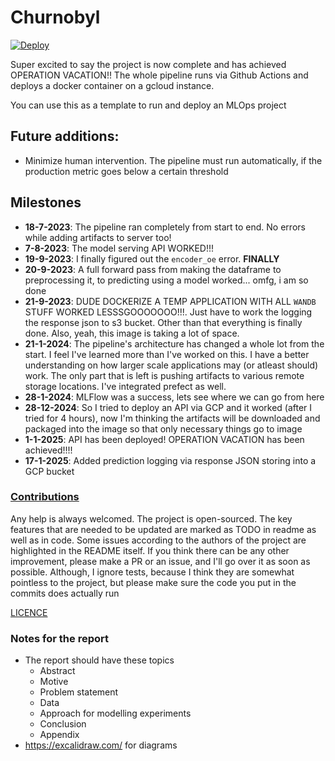 # Churnobyl

[![Deploy](https://github.com/ishandandekar/Churnobyl/actions/workflows/deploy.yaml/badge.svg)](https://github.com/ishandandekar/Churnobyl/actions/workflows/deploy.yaml)


Super excited to say the project is now complete and has achieved OPERATION VACATION!! The whole pipeline runs via Github Actions and deploys a docker container on a gcloud instance.

You can use this as a template to run and deploy an MLOps project



## Future additions:

- Minimize human intervention. The pipeline must run automatically, if the production metric goes below a certain threshold

## Milestones

- **18-7-2023**: The pipeline ran completely from start to end. No errors while adding artifacts to server too!
- **7-8-2023**: The model serving API WORKED!!!
- **19-9-2023**: I finally figured out the `encoder_oe` error. **FINALLY**
- **20-9-2023**: A full forward pass from making the dataframe to preprocessing it, to predicting using a model worked... omfg, i am so done
- **21-9-2023**: DUDE DOCKERIZE A TEMP APPLICATION WITH ALL `WANDB` STUFF WORKED LESSSGOOOOOOO!!!. Just have to work the logging the response json to s3 bucket. Other than that everything is finally done. Also, yeah, this image is taking a lot of space.
- **21-1-2024**: The pipeline's architecture has changed a whole lot from the start. I feel I've learned more than I've worked on this. I have a better understanding on how larger scale applications may (or atleast should) work. The only part that is left is pushing artifacts to various remote storage locations. I've integrated prefect as well.
- **28-1-2024**: MLFlow was a success, lets see where we can go from here
- **28-12-2024**: So I tried to deploy an API via GCP and it worked (after I tried for 4 hours), now I'm thinking the artifacts will be downloaded and packaged into the image so that only necessary things go to image
- **1-1-2025**: API has been deployed! OPERATION VACATION has been achieved!!!!
- **17-1-2025**: Added prediction logging via response JSON storing into a GCP bucket


### [Contributions](./CONTRIBUTING.md)

Any help is always welcomed. The project is open-sourced. The key features that are needed to be updated are marked as TODO in readme as well as in code. Some issues according to the authors of the project are highlighted in the README itself. If you think there can be any other improvement, please make a PR or an issue, and I'll go over it as soon as possible. Although, I ignore tests, because I think they are somewhat pointless to the project, but please make sure the code you put in the commits does actually run


[LICENCE](LICENCE)

### Notes for the report

- The report should have these topics
  - Abstract
  - Motive
  - Problem statement
  - Data
  - Approach for modelling experiments
  - Conclusion
  - Appendix
- https://excalidraw.com/ for diagrams
